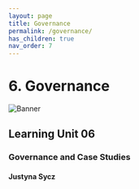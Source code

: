 ```yaml
---
layout: page
title: Governance
permalink: /governance/
has_children: true
nav_order: 7
---
```

# **6. Governance**

![Banner](/water-dimensions.png)

## Learning Unit 06
### Governance and  Case Studies
#### Justyna Sycz
<br/> <br/>
